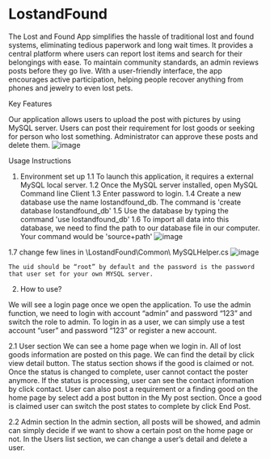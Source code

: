 # LostandFound

The Lost and Found App simplifies the hassle of traditional lost and found systems, eliminating tedious paperwork and long wait times. It provides a central platform where users can report lost items and search for their belongings with ease. To maintain community standards, an admin reviews posts before they go live. With a user-friendly interface, the app encourages active participation, helping people recover anything from phones and jewelry to even lost pets.

Key Features

Our application allows users to upload the post with pictures by using MySQL server. Users can post their requirement for lost goods or seeking for person who lost something. Administrator can approve these posts and delete them.
![image](https://github.com/user-attachments/assets/1844cff5-b96f-4f6d-9e41-2ae2049e4e96)



Usage Instructions
1.	Environment set up
1.1 To launch this application, it requires a external MySQL local server. 
1.2  Once the MySQL server installed, open MySQL Command line Client
1.3 Enter password to login.
1.4 Create a new database use the name lostandfound_db. The command is 'create database lostandfound_db'
1.5 Use the database by typing the command 'use lostandfound_db'
1.6 To import all data into this database, we need to find the path to our database file in our computer. Your command would be 'source+path'
  ![image](https://github.com/user-attachments/assets/8cc05f6c-c491-497c-b8f8-c973ab4df721)

1.7 change few lines in \LostandFound\Common\ MySQLHelper.cs 
  ![image](https://github.com/user-attachments/assets/5fb78c4d-64c8-41ac-9c05-f06c1158ec95)

    The uid should be “root” by default and the password is the password that user set for your own MYSQL server.

2.	How to use?
  
We will see a login page once we open the application. To use the admin function, we need to login with account “admin” and password “123” and switch the role to admin. To login in as a user, we can simply use a test account “user” and password “123” or register a new account. 

2.1 User section
  We can see a home page when we login in. 
  All of lost goods information are posted on this page. We can find the detail by click view detail button. 
  The status section shows if the good is claimed or not. Once the status is changed to complete, user cannot contact the poster anymore. If the status is processing, user     can see the contact information by click contact. 
  User can also post a requirement or a finding good on the home page by select add a post button in the My post section. 
  Once a good is claimed user can switch the post states to complete by click End Post.
  
 
2.2 Admin section
  In the admin section, all posts will be showed, and admin can simply decide if we want to show a certain post on the home page or not. 
  In the Users list section, we can change a user’s detail and delete a user. 



